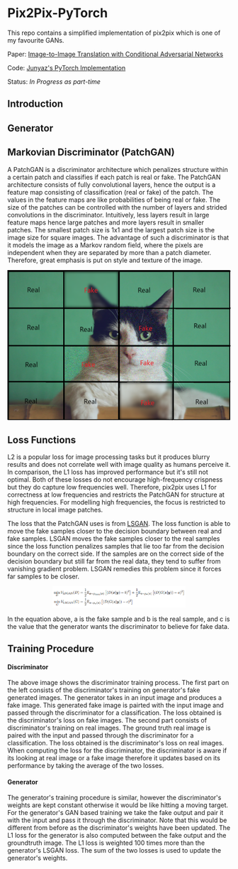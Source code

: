 # Pix2Pix-PyTorch
 
This repo contains a simplified implementation of pix2pix which is one of my favourite GANs. 

Paper: [Image-to-Image Translation with Conditional Adversarial Networks](https://arxiv.org/pdf/1611.07004.pdf) 

Code: [Junyaz's PyTorch Implementation](https://github.com/junyanz/pytorch-CycleGAN-and-pix2pix)

Status: *In Progress as part-time*

## Introduction

## Generator

## Markovian Discriminator (PatchGAN)
A PatchGAN is a discriminator architecture which penalizes structure within a certain patch and classifies if each patch is real or fake. The PatchGAN architecture consists of fully convolutional layers, hence the output is a feature map consisting of classification (real or fake) of the patch. The values in the feature maps are like probabilities of being real or fake. The size of the patches can be controlled with the number of layers and strided convolutions in the discriminator. Intuitively, less layers result in large feature maps hence large patches and more layers result in smaller patches. The smallest patch size is 1x1 and the largest patch size is the image size for square images. The advantage of such a discriminator is that it models the image as a Markov random field, where the pixels are independent when they are separated by more than a patch diameter. Therefore, great emphasis is put on style and texture of the image. 

<p align="center">
  <img src="readme/PatchGAN.png" width="600px"/>
</p>


## Loss Functions 
L2 is a popular loss for image processing tasks but it produces blurry results and does not correlate well with image quality as humans perceive it. In comparison, the L1 loss has improved performance but it's still not optimal. Both of these losses do not encourage high-frequency crispness but they do capture low frequencies well. Therefore, pix2pix uses L1 for correctness at low frequencies and restricts the PatchGAN for structure at high frequencies. For modelling high frequencies, the focus is restricted to structure in local image patches. 

The loss that the PatchGAN uses is from [LSGAN](https://arxiv.org/pdf/1611.04076.pdf). The loss function is able to move the fake samples closer to the decision boundary between real and fake samples. LSGAN moves the fake samples closer to the real samples since the loss function penalizes samples that lie too far from the decision boundary on the correct side. If the samples are on the correct side of the decision boundary but still far from the real data, they tend to suffer from vanishing gradient problem. LSGAN remedies this problem since it forces far samples to be closer. 

<p align="center">
  <img src="readme/LSGAN.png" width="300px"/>
</p>

In the equation above, a is the fake sample and b is the real sample, and c is the value that the generator wants the discriminator to believe for fake data.  

## Training Procedure
#### Discriminator
The above image shows the discriminator training process. The first part on the left consists of the discriminator's training on generator's fake generated images. The generator takes in an input image and produces a fake image. This generated fake image is pairted with the input image and passed through the discriminator for a classification. The loss obtained is the discriminator's loss on fake images. The second part consists of discriminator's training on real images. The ground truth real image is paired with the input and passed through the discriminator for a classification. The loss obtained is the discriminator's loss on real images. When computing the loss for the discriminator, the discriminator is aware if its looking at real image or a fake image therefore it updates based on its performance by taking the average of the two losses. 

#### Generator
The generator's training procedure is similar, however the discriminator's weights are kept constant otherwise it would be like hitting a moving target. For the generator's GAN based training we take the fake output and pair it with the input and pass it through the discriminator. Note that this would be different from before as the discriminator's weights have been updated. The L1 loss for the generator is also computed between the fake output and the groundtruth image. The L1 loss is weighted 100 times more than the generator's LSGAN loss. The sum of the two losses is used to update the generator's weights.

